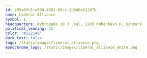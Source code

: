 ```yaml
---
id: e95a0fc5-ef00-4901-88cc-2d946a62287b
name: Liberal Alliance
symbol: I
headquarters: Nybrogade 10 3 .sal, 1203 København K, Danmark
political_leaning: 35
color: "#122140"
dark_text: false
logo: /static/images/liberal_alliance.png
monochrome_logo: /static/images/liberal_alliance_white.png
---
```


